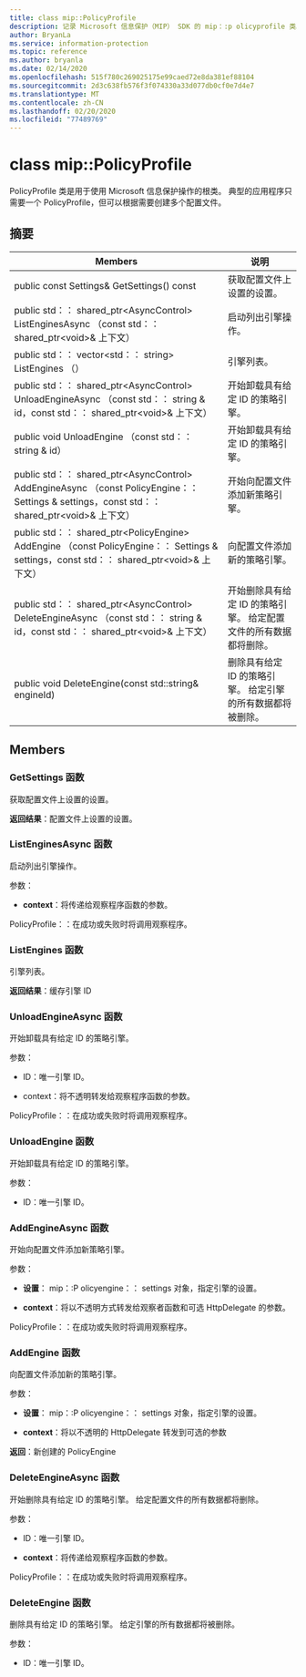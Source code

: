 ```yaml
---
title: class mip::PolicyProfile
description: 记录 Microsoft 信息保护（MIP） SDK 的 mip：:p olicyprofile 类。
author: BryanLa
ms.service: information-protection
ms.topic: reference
ms.author: bryanla
ms.date: 02/14/2020
ms.openlocfilehash: 515f780c269025175e99caed72e8da381ef88104
ms.sourcegitcommit: 2d3c638fb576f3f074330a33d077db0cf0e7d4e7
ms.translationtype: MT
ms.contentlocale: zh-CN
ms.lasthandoff: 02/20/2020
ms.locfileid: "77489769"
---
```

# <a name="class-mippolicyprofile"></a>class mip::PolicyProfile 
PolicyProfile 类是用于使用 Microsoft 信息保护操作的根类。 典型的应用程序只需要一个 PolicyProfile，但可以根据需要创建多个配置文件。
  
## <a name="summary"></a>摘要
 Members                        | 说明                                
--------------------------------|---------------------------------------------
public const Settings& GetSettings() const  |  获取配置文件上设置的设置。
public std：： shared_ptr\<AsyncControl\> ListEnginesAsync （const std：： shared_ptr\<void\>& 上下文）  |  启动列出引擎操作。
public std：： vector\<std：： string\> ListEngines （）  |  引擎列表。
public std：： shared_ptr\<AsyncControl\> UnloadEngineAsync （const std：： string & id，const std：： shared_ptr\<void\>& 上下文）  |  开始卸载具有给定 ID 的策略引擎。
public void UnloadEngine （const std：： string & id）  |  开始卸载具有给定 ID 的策略引擎。
public std：： shared_ptr\<AsyncControl\> AddEngineAsync （const PolicyEngine：： Settings & settings，const std：： shared_ptr\<void\>& 上下文）  |  开始向配置文件添加新策略引擎。
public std：： shared_ptr\<PolicyEngine\> AddEngine （const PolicyEngine：： Settings & settings，const std：： shared_ptr\<void\>& 上下文）  |  向配置文件添加新的策略引擎。
public std：： shared_ptr\<AsyncControl\> DeleteEngineAsync （const std：： string & id，const std：： shared_ptr\<void\>& 上下文）  |  开始删除具有给定 ID 的策略引擎。 给定配置文件的所有数据都将删除。
public void DeleteEngine(const std::string& engineId)  |  删除具有给定 ID 的策略引擎。 给定引擎的所有数据都将被删除。
  
## <a name="members"></a>Members
  
### <a name="getsettings-function"></a>GetSettings 函数
获取配置文件上设置的设置。

  
**返回结果**：配置文件上设置的设置。
  
### <a name="listenginesasync-function"></a>ListEnginesAsync 函数
启动列出引擎操作。

参数：  
* **context**：将传递给观察程序函数的参数。 


PolicyProfile：：在成功或失败时将调用观察程序。
  
### <a name="listengines-function"></a>ListEngines 函数
引擎列表。

  
**返回结果**：缓存引擎 ID
  
### <a name="unloadengineasync-function"></a>UnloadEngineAsync 函数
开始卸载具有给定 ID 的策略引擎。

参数：  
* ID：唯一引擎 ID。 


* context：将不透明转发给观察程序函数的参数。 


PolicyProfile：：在成功或失败时将调用观察程序。
  
### <a name="unloadengine-function"></a>UnloadEngine 函数
开始卸载具有给定 ID 的策略引擎。

参数：  
* ID：唯一引擎 ID。


  
### <a name="addengineasync-function"></a>AddEngineAsync 函数
开始向配置文件添加新策略引擎。

参数：  
* **设置**： mip：:P olicyengine：： settings 对象，指定引擎的设置。 


* **context**：将以不透明方式转发给观察者函数和可选 HttpDelegate 的参数。 


PolicyProfile：：在成功或失败时将调用观察程序。
  
### <a name="addengine-function"></a>AddEngine 函数
向配置文件添加新的策略引擎。

参数：  
* **设置**： mip：:P olicyengine：： settings 对象，指定引擎的设置。 


* **context**：将以不透明的 HttpDelegate 转发到可选的参数



  
**返回**：新创建的 PolicyEngine
  
### <a name="deleteengineasync-function"></a>DeleteEngineAsync 函数
开始删除具有给定 ID 的策略引擎。 给定配置文件的所有数据都将删除。

参数：  
* ID：唯一引擎 ID。 


* **context**：将传递给观察程序函数的参数。 


PolicyProfile：：在成功或失败时将调用观察程序。
  
### <a name="deleteengine-function"></a>DeleteEngine 函数
删除具有给定 ID 的策略引擎。 给定引擎的所有数据都将被删除。

参数：  
* ID：唯一引擎 ID。

